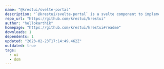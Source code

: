 ```yaml
---
name: "@krestui/svelte-portal"
description: "`@krestui/svelte-portal` is a svelte component to implement Portal functionality."
repo_url: "https://github.com/krestui/krestui"
author: "hellokarthik"
homepage: "https://github.com/krestui/krestui#readme"
downloads: 1
dependents: 1
updated: "2023-02-23T17:14:49.462Z"
outdated: true
tags: 
  - ui
  - dom
---
```

